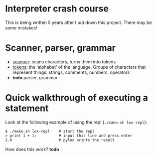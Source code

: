 # Interpreter crash course

This is being written 5 years after I put down this project. There may be some
mistakes!

# Scanner, parser, grammar
- [scanner](../pylox/scanner.py): scans characters, turns them into tokens
- [tokens](../pylox/token.py): the 'alphabet' of the language. Groups of
  characters that represent things: strings, comments, numbers, operators
- **todo** parser, grammar

# Quick walkthrough of executing a statement
Look at the following example of using the repl (`./make.sh lox-repl`):

```
$ ./make.sh lox-repl    # start the repl
> print 1 + 1;          # input this line and press enter
2.0                     # pylox prints the result
```

How does this work? **todo**
